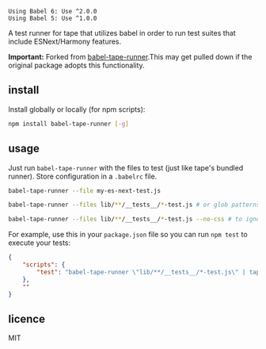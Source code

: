 

```
Using Babel 6: Use ^2.0.0
Using Babel 5: Use ^1.0.0
```

A test runner for tape that utilizes babel in order to run test suites that include ESNext/Harmony features.

**Important:** Forked from [babel-tape-runner](https://github.com/wavded/babel-tape-runner).This may get pulled down if the original package adopts this functionality.

## install

Install globally or locally (for npm scripts):

```sh
npm install babel-tape-runner [-g]
```

## usage

Just run `babel-tape-runner` with the files to test (just like tape's bundled runner).  Store configuration in a `.babelrc` file.

```sh
babel-tape-runner --file my-es-next-test.js

babel-tape-runner --files lib/**/__tests__/*-test.js # or glob patterns

babel-tape-runner --files lib/**/__tests__/*-test.js --no-css # to ignore css that's being compiled by babel
```

For example, use this in your `package.json` file so you can run `npm test` to execute your tests:
```json
{
    "scripts": {
        "test": "babel-tape-runner \"lib/**/__tests__/*-test.js\" | tap-diff"
    },
    ""
}
```

## licence

MIT
